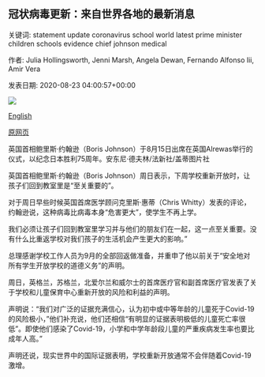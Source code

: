 ## 冠状病毒更新：来自世界各地的最新消息

关键词: statement update coronavirus school world latest prime minister children schools evidence chief johnson medical

作者: Julia Hollingsworth, Jenni Marsh, Angela Dewan, Fernando Alfonso Iii, Amir Vera

发表日期: 2020-08-23 04:00:57+00:00

![](https://cdn.cnn.com/cnnnext/dam/assets/200213175736-02-coronavirus-0213-super-tease.jpg)

[English](Coronavirus%20update%3A%20Latest%20news%20from%20around%20the%20world.md)

[原网页](https://edition.cnn.com/world/live-news/coronavirus-pandemic-08-23-20-intl/index.html)

英国首相鲍里斯·约翰逊（Boris Johnson）于8月15日出席在英国Alrewas举行的仪式，以纪念日本胜利75周年。安东尼·德夫林/法新社/盖蒂图片社

英国首相鲍里斯·约翰逊（Boris Johnson）周日表示，下周学校重新开放时，让孩子们回到教室里是“至关重要的”。

对于周日早些时候英国首席医学顾问克里斯·惠蒂（Chris Whitty）发表的评论，约翰逊说，这种病毒比病毒本身“危害更大”，使学生不再上学。

我们必须让孩子们回到教室里学习并与他们的朋友们在一起，这一点至关重要。没有什么比重返学校对我们孩子的生活机会产生更大的影响。”

总理感谢学校工作人员为9月的全部回返做准备，并重申了他以前关于“安全地对所有学生开放学校的道德义务”的声明。

周日，英格兰，苏格兰，北爱尔兰和威尔士的首席医疗官和副首席医疗官发表了关于学校和儿童保育中心重新开放的风险和利益的声明。

声明说：“我们对广泛的证据充满信心，认为初中或中等年龄的儿童死于Covid-19的风险极小，”他们补充说，他们还相信“有明显的证据表明极低的儿童死亡率很低”。即使他们感染了Covid-19，小学和中学年龄段儿童的严重疾病发生率也要比成年人高。”

声明还说，现实世界中的国际证据表明，学校重新开放通常不会伴随着Covid-19激增。